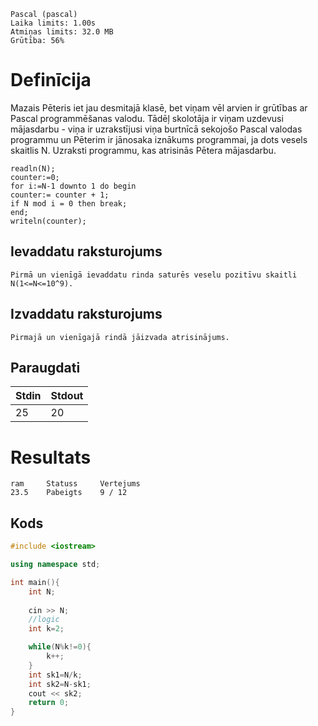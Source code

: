 ```
Pascal (pascal)
Laika limits: 1.00s
Atmiņas limits: 32.0 MB
Grūtība: 56%
```
# Definīcija
Mazais Pēteris iet jau desmitajā klasē, bet viņam vēl arvien ir grūtības ar Pascal programmēšanas valodu. Tādēļ skolotāja ir viņam uzdevusi mājasdarbu - viņa ir uzrakstījusi viņa burtnīcā sekojošo Pascal valodas programmu un Pēterim ir jānosaka iznākums programmai, ja dots vesels skaitlis N. Uzraksti programmu, kas atrisinās Pētera mājasdarbu.

```
readln(N);
counter:=0;
for i:=N-1 downto 1 do begin
counter:= counter + 1;
if N mod i = 0 then break;
end;
writeln(counter);
```
## Ievaddatu raksturojums
    Pirmā un vienīgā ievaddatu rinda saturēs veselu pozitīvu skaitli N(1<=N<=10^9).

## Izvaddatu raksturojums
    Pirmajā un vienīgajā rindā jāizvada atrisinājums.

## Paraugdati
| Stdin | Stdout |
| --------- | --------- |
|   25      |      20      |

# Resultats
    ram     Statuss     Vertejums
	23.5	Pabeigts	9 / 12
## Kods 
```cpp
#include <iostream>

using namespace std;

int main(){
    int N;
    
    cin >> N;
    //logic
    int k=2;

    while(N%k!=0){
        k++;
    }
    int sk1=N/k;
    int sk2=N-sk1;
    cout << sk2;
    return 0;
}
```
